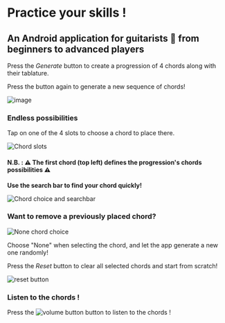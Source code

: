 # Practice your skills !

## An Android application for guitarists 🎸 from beginners to advanced players

Press the *Generate* button to create a progression of 4 chords along with their tablature.

Press the button again to generate a new sequence of chords!

![image](https://github.com/Noetou/Chord-Progression-Generator/assets/122117506/58b3de44-9001-404f-8555-84d49632c800)


### Endless possibilities 

Tap on one of the 4 slots to choose a chord to place there.

![Chord slots](https://github.com/Noetou/Chord-Progression-Generator/assets/122117506/fd5fe8e4-eaaf-4a5a-b137-285b207e8aaa)



#### N.B. : **⚠️ The first chord (top left) defines the progression's chords possibilities ⚠️** ####

 **Use the search bar to find your chord quickly!** 
 
![Chord choice and searchbar](https://github.com/Noetou/Chord-Progression-Generator/assets/122117506/4a64f0f3-12dd-4b0c-9602-f8c1f99d52f0)



### Want to remove a previously placed chord? ###

![None chord choice](https://github.com/Noetou/Chord-Progression-Generator/assets/122117506/5d8a5230-4be2-4eb9-a4b0-72f4b9b474e1)

Choose "None" when selecting the chord, and let the app generate a new one randomly!

Press the *Reset* button to clear all selected chords and start from scratch!

![reset button](https://github.com/Noetou/Chord-Progression-Generator/assets/122117506/876315fd-bf99-4493-8a83-f17317cce004)


### Listen to the chords ! ###

Press the ![volume button](https://github.com/Noetou/Chord-Progression-Generator/assets/122117506/1d112dcd-078b-4eed-a54b-503fe72adf8a) button to listen to the chords !



